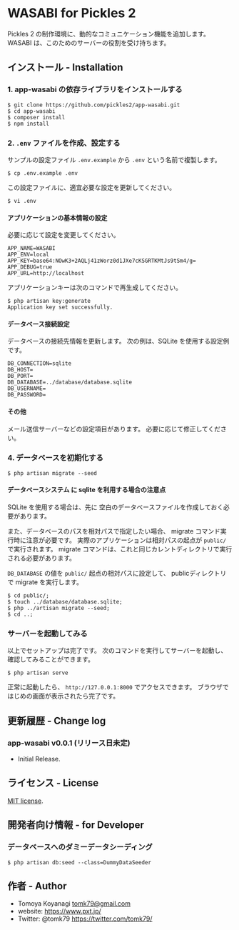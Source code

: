 # WASABI for Pickles 2

Pickles 2 の制作環境に、動的なコミュニケーション機能を追加します。
WASABI は、このためのサーバーの役割を受け持ちます。


## インストール - Installation

### 1. app-wasabi の依存ライブラリをインストールする

```
$ git clone https://github.com/pickles2/app-wasabi.git
$ cd app-wasabi
$ composer install
$ npm install
```

### 2. `.env` ファイルを作成、設定する

サンプルの設定ファイル `.env.example` から `.env` という名前で複製します。

```
$ cp .env.example .env
```

この設定ファイルに、適宜必要な設定を更新してください。

```
$ vi .env
```

#### アプリケーションの基本情報の設定

必要に応じて設定を変更してください。

```
APP_NAME=WASABI
APP_ENV=local
APP_KEY=base64:NOwK3+2AQLj41zWorz0d1JXe7cKSGRTKMtJs9tSm4/g=
APP_DEBUG=true
APP_URL=http://localhost
```

アプリケーションキーは次のコマンドで再生成してください。

```
$ php artisan key:generate
Application key set successfully.
```

#### データベース接続設定

データベースの接続先情報を更新します。
次の例は、SQLite を使用する設定例です。

```
DB_CONNECTION=sqlite
DB_HOST=
DB_PORT=
DB_DATABASE=../database/database.sqlite
DB_USERNAME=
DB_PASSWORD=
```

#### その他

メール送信サーバーなどの設定項目があります。
必要に応じて修正してください。


### 4. データベースを初期化する

```
$ php artisan migrate --seed
```

#### データベースシステム に sqlite を利用する場合の注意点

SQLite を使用する場合は、先に 空白のデータベースファイルを作成しておく必要があります。

また、データベースのパスを相対パスで指定したい場合、 migrate コマンド実行時に注意が必要です。
実際のアプリケーションは相対パスの起点が `public/` で実行されます。 migrate コマンドは、これと同じカレントディレクトリで実行される必要があります。

`DB_DATABASE` の値を `public/` 起点の相対パスに設定して、 publicディレクトリ で migrate を実行します。

```
$ cd public/;
$ touch ../database/database.sqlite;
$ php ../artisan migrate --seed;
$ cd ..;
```

### サーバーを起動してみる

以上でセットアップは完了です。
次のコマンドを実行してサーバーを起動し、確認してみることができます。

```
$ php artisan serve
```

正常に起動したら、 `http://127.0.0.1:8000` でアクセスできます。
ブラウザではじめの画面が表示されたら完了です。



## 更新履歴 - Change log

### app-wasabi v0.0.1 (リリース日未定)

- Initial Release.


## ライセンス - License

[MIT license](http://opensource.org/licenses/MIT).


## 開発者向け情報 - for Developer

### データベースへのダミーデータシーディング

```
$ php artisan db:seed --class=DummyDataSeeder
```

## 作者 - Author

- Tomoya Koyanagi <tomk79@gmail.com>
- website: <https://www.pxt.jp/>
- Twitter: @tomk79 <https://twitter.com/tomk79/>
